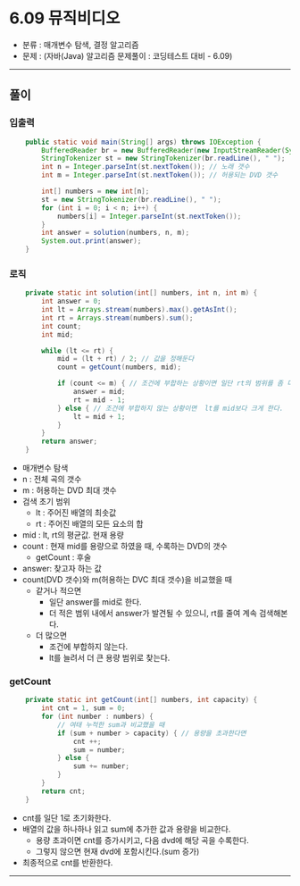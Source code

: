 # 6.09 뮤직비디오

- 분류 : 매개변수 탐색, 결정 알고리즘
- 문제 : (자바(Java) 알고리즘 문제풀이 : 코딩테스트 대비 - 6.09)

---

## 풀이
### 입출력
```java
    public static void main(String[] args) throws IOException {
        BufferedReader br = new BufferedReader(new InputStreamReader(System.in));
        StringTokenizer st = new StringTokenizer(br.readLine(), " ");
        int n = Integer.parseInt(st.nextToken()); // 노래 갯수
        int m = Integer.parseInt(st.nextToken()); // 허용되는 DVD 갯수

        int[] numbers = new int[n];
        st = new StringTokenizer(br.readLine(), " ");
        for (int i = 0; i < n; i++) {
            numbers[i] = Integer.parseInt(st.nextToken());
        }
        int answer = solution(numbers, n, m);
        System.out.print(answer);
    }
```

### 로직
```java
    private static int solution(int[] numbers, int n, int m) {
        int answer = 0;
        int lt = Arrays.stream(numbers).max().getAsInt();
        int rt = Arrays.stream(numbers).sum();
        int count;
        int mid;

        while (lt <= rt) {
            mid = (lt + rt) / 2; // 값을 정해둔다
            count = getCount(numbers, mid);

            if (count <= m) { // 조건에 부합하는 상황이면 일단 rt의 범위를 좀 더 줄여본다.
                answer = mid;
                rt = mid - 1;
            } else { // 조건에 부합하지 않는 상황이면  lt를 mid보다 크게 한다.
                lt = mid + 1;
            }
        }
        return answer;
    }
```
- 매개변수 탐색
- n : 전체 곡의 갯수
- m : 허용하는 DVD 최대 갯수
- 검색 초기 범위
  - lt : 주어진 배열의 최솟값
  - rt : 주어진 배열의 모든 요소의 합
- mid : lt, rt의 평균값. 현재 용량
- count  : 현재 mid를 용량으로 하였을 때, 수록하는 DVD의 갯수
  - getCount : 후술
- answer: 찾고자 하는 값
- count(DVD 갯수)와 m(허용하는 DVC 최대 갯수)을 비교했을 때
  - 같거나 적으면
    - 일단 answer를 mid로 한다.
    - 더 적은 범위 내에서 answer가 발견될 수 있으니, rt를 줄여 계속 검색해본다.
  - 더 많으면
    - 조건에 부합하지 않는다.
    - lt를 늘려서 더 큰 용량 범위로 찾는다.

### getCount
```java
    private static int getCount(int[] numbers, int capacity) {
        int cnt = 1, sum = 0;
        for (int number : numbers) {
            // 여태 누적한 sum과 비교했을 때
            if (sum + number > capacity) { // 용량을 초과한다면
                cnt ++;
                sum = number;
            } else {
                sum += number;
            }
        }
        return cnt;
    }
```
- cnt를 일단 1로 초기화한다.
- 배열의 값을 하나하나 읽고 sum에 추가한 값과 용량을 비교한다.
  - 용량 초과이면 cnt를 증가시키고, 다음 dvd에 해당 곡을 수록한다.
  - 그렇지 않으면 현재 dvd에 포함시킨다.(sum 증가)
- 최종적으로 cnt를 반환한다.

---
